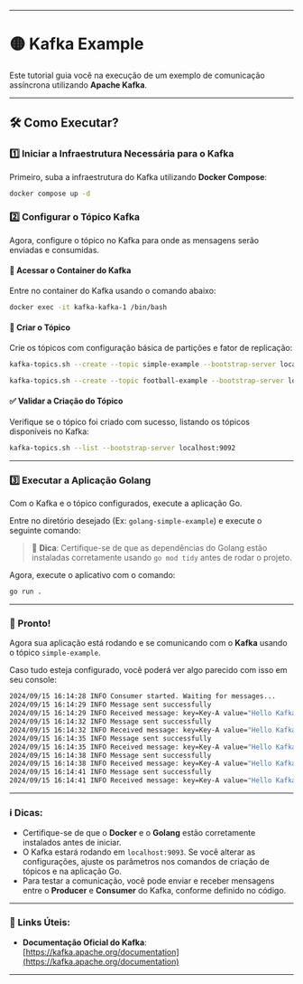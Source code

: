 
---

# 🟡 Kafka Example

Este tutorial guia você na execução de um exemplo de comunicação assíncrona utilizando **Apache Kafka**.

---

## 🛠️ Como Executar?

### 1️⃣ **Iniciar a Infraestrutura Necessária para o Kafka**

Primeiro, suba a infraestrutura do Kafka utilizando **Docker Compose**:

```bash
docker compose up -d
```

### 2️⃣ **Configurar o Tópico Kafka**

Agora, configure o tópico no Kafka para onde as mensagens serão enviadas e consumidas.

#### 🔗 Acessar o Container do Kafka

Entre no container do Kafka usando o comando abaixo:

```bash
docker exec -it kafka-kafka-1 /bin/bash
```

#### 📝 Criar o Tópico

Crie os tópicos com configuração básica de partições e fator de replicação:

```bash
kafka-topics.sh --create --topic simple-example --bootstrap-server localhost:9092 --partitions 1 --replication-factor 1

kafka-topics.sh --create --topic football-example --bootstrap-server localhost:9092 --partitions 1 --replication-factor 1
```

#### ✅ Validar a Criação do Tópico

Verifique se o tópico foi criado com sucesso, listando os tópicos disponíveis no Kafka:

```bash
kafka-topics.sh --list --bootstrap-server localhost:9092
```

---

### 3️⃣ **Executar a Aplicação Golang**

Com o Kafka e o tópico configurados, execute a aplicação Go.

Entre no diretório desejado (Ex: `golang-simple-example`) e execute o seguinte comando:

> 🐹 **Dica**: Certifique-se de que as dependências do Golang estão instaladas corretamente usando `go mod tidy` antes de rodar o projeto.

Agora, execute o aplicativo com o comando:

```bash
go run .
```

---

### 🎯 Pronto!

Agora sua aplicação está rodando e se comunicando com o **Kafka** usando o tópico `simple-example`.

Caso tudo esteja configurado, você poderá ver algo parecido com isso em seu console:
```bash
2024/09/15 16:14:28 INFO Consumer started. Waiting for messages...
2024/09/15 16:14:29 INFO Message sent successfully
2024/09/15 16:14:29 INFO Received message: key=Key-A value="Hello Kafka"
2024/09/15 16:14:32 INFO Message sent successfully
2024/09/15 16:14:32 INFO Received message: key=Key-A value="Hello Kafka"
2024/09/15 16:14:35 INFO Message sent successfully
2024/09/15 16:14:35 INFO Received message: key=Key-A value="Hello Kafka"
2024/09/15 16:14:38 INFO Message sent successfully
2024/09/15 16:14:38 INFO Received message: key=Key-A value="Hello Kafka"
2024/09/15 16:14:41 INFO Message sent successfully
2024/09/15 16:14:41 INFO Received message: key=Key-A value="Hello Kafka"
```
---

### ℹ️ Dicas:

- Certifique-se de que o **Docker** e o **Golang** estão corretamente instalados antes de iniciar.
- O Kafka estará rodando em `localhost:9093`. Se você alterar as configurações, ajuste os parâmetros nos comandos de criação de tópicos e na aplicação Go.
- Para testar a comunicação, você pode enviar e receber mensagens entre o **Producer** e **Consumer** do Kafka, conforme definido no código.

---

### 📖 Links Úteis:

- **Documentação Oficial do Kafka**: [https://kafka.apache.org/documentation](https://kafka.apache.org/documentation)
---
